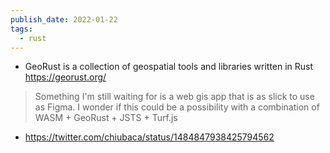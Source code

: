 ```yaml
---
publish_date: 2022-01-22
tags:
  - rust
---
```

- GeoRust is a collection of geospatial tools and libraries written in Rust https://georust.org/

>Something I'm still waiting for is a web gis app that is as slick to use as Figma. I wonder if this could be a possibility with a combination of WASM + GeoRust + JSTS + Turf.js
- https://twitter.com/chiubaca/status/1484847938425794562
